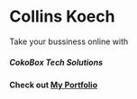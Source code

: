 # Collins Koech
<p>Take your bussiness online with</p>
<h5>CokoBox Tech Solutions</h5>
<h4>Check out <a href="https://collinskoechportfolio.web.app">My Portfolio</a></h4>